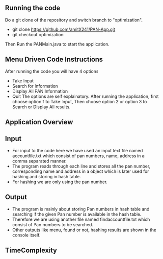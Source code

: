 ## Running the code

Do a git clone of the repository and switch branch to "optimization".
- git clone https://github.com/amitX241/PAN-App.git
- git checkout optimization

Then Run the PANMain.java to start the application.

## Menu Driven Code Instructions
After running the code you will have 4 options
- Take Input
- Search for Information
- Display All PAN Information
- Quit
The options are self explainatory.
After running the application, first choose option 1 to Take Input,
Then choose option 2 or option 3 to Search or Display All results.



## Application Overview

## Input
- For input to the code here we have used an input text file named accountfile.txt which consist of pan numbers, name, address in a comma separated manner.
- The program reads through each line and stores all the pan number, corresponding name and address in a object which is later used for hashing and storing in hash table.
- For hashing we are only using the pan number.

## Output
- The program is mainly about storing Pan numbers in hash table and searching if the given Pan number is available in the hash table.
- Therefore we are using another file named findaccountfile.txt which consist of Pan numbers to be searched.
- Other outputs like menu, found or not, hashing results are shown in the console itself.

## TimeComplexity 
